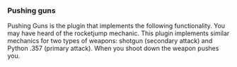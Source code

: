 ### Pushing guns

Pushing Guns is the plugin that implements the following functionality. You may have heard of the rocketjump mechanic. This plugin implements similar mechanics for two types of weapons: shotgun (secondary attack) and Python .357 (primary attack). When you shoot down the weapon pushes you.
